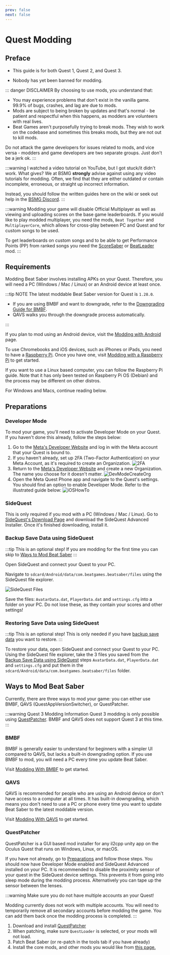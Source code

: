 ```yaml
---
prev: false
next: false
---
```


# Quest Modding

## Preface

- This guide is for both Quest 1, Quest 2, and Quest 3.

- Nobody has yet been banned for modding.

::: danger DISCLAIMER
By choosing to use mods, you understand that:

- You may experience problems that don't exist in the vanilla game. 99.9% of bugs, crashes, and lag are due to mods.
- Mods are subject to being broken by updates and that's normal - be patient and respectful when this happens,
  as modders are volunteers with real lives.
- Beat Games aren't purposefully trying to break mods. They wish to work on the codebase and sometimes this breaks mods,
  but they are not out to kill mods.

Do not attack the game developers for issues related to mods, and vice versa -
modders and game developers are two separate groups. Just don't be a jerk ok.
:::

:::warning I watched a video tutorial on YouTube, but I got stuck/it didn't work. What gives?
We at BSMG **strongly** advise against using any video tutorials for modding. Often, we find that they are either
outdated or contain incomplete, erroneous, or straight up incorrect information.

Instead, you should follow the written guides here on the wiki or seek out help in the [BSMG Discord](https://discord.gg/beatsabermods).
:::

:::warning
Modding your game will disable Official Multiplayer as well as viewing and uploading scores on the
base game leaderboards.
If you would like to play modded multiplayer, you need the mods, `Beat Together` and `MultiplayerCore`, which allows
for cross-play between PC and Quest and for custom songs to be used.

To get leaderboards on custom songs and to be able to get Performance Points (PP) from ranked songs you need the
[ScoreSaber](https://scoresaber.com/quest) or [BeatLeader](https://beatleader.xyz) mod.
:::

## Requirements

Modding Beat Saber involves installing APKs on your Quest. Therefore, you will need a PC (Windows / Mac / Linux)
or an Android device at least once.

:::tip NOTE
The latest moddable Beat Saber version for Quest is `1.28.0`.

- If you are using BMBF and want to downgrade, refer to the [Downgrading Guide for BMBF](./quest-modding-bmbf.md#downgrading-beat-saber).
- QAVS walks you through the downgrade process automatically.

:::

If you plan to mod using an Android device, visit the [Modding with Android](./support/modding-with-android.md) page.

To use Chromebooks and iOS devices, such as iPhones or iPads, you need to have a
[Raspberry Pi](https://www.raspberrypi.com/). Once you have one, visit [Modding with a Raspberry Pi](./raspi-modding.md)
to get started.

If you want to use a Linux based computer, you can follow the Raspberry Pi guide. Note that it has only been tested
on Raspberry Pi OS (Debian) and the process may be different on other distros.

For Windows and Macs, continue reading below.

## Preparations

### Developer Mode

To mod your game, you'll need to activate Developer Mode on your Quest. If you haven't done this already,
follow the steps below:

1. Go to the [Meta's Developer Website](https://developer.oculus.com/manage/organizations/create/) and log in with the
   Meta account that your Quest is bound to.
2. If you haven't already, set up 2FA (Two-Factor Authentication) on your Meta Account, as it's required to create an Organization.
   ![2FA](/.assets/images/beginners-guide/2fa.png)
3. Return to the [Meta's Developer Website](https://developer.oculus.com/manage/organizations/create/) and create a new
   Organization. The name you choose for it doesn't matter.
   ![DevModeCreateOrg](/.assets/images/beginners-guide/DevModeCreateOrg.png)
4. Open the Meta Quest Phone app and navigate to the Quest's settings. You should find an option to enable
   Developer Mode. Refer to the illustrated guide below:
   ![iOSHowTo](/.assets/images/beginners-guide/EnableDevModeIOS.png)

### SideQuest

This is only required if you mod with a PC (Windows / Mac / Linux). Go to [SideQuest's Download Page](https://sidequestvr.com/setup-howto)
and download the SideQuest Advanced Installer. Once it's finished downloading, install it.

### Backup Save Data using SideQuest

:::tip This is an optional step!
If you are modding for the first time you can skip to [Ways to Mod Beat Saber](#ways-to-mod-beat-saber)
:::

Open SideQuest and connect your Quest to your PC.

Navigate to `sdcard/Android/data/com.beatgames.beatsaber/files` using the SideQuest file explorer.

![SideQuest Files](/.assets/images/beginners-guide/sqfiles.png)

Save the files: `AvatarData.dat`, `PlayerData.dat` and `settings.cfg` into a folder on your PC. Do not lose these, as they
contain your scores and other settings!

### Restoring Save Data using SideQuest

:::tip This is an optional step!
This is only needed if you have [backup save data](#backup-save-data-using-sidequest) you want to restore.
:::

To restore your data, open SideQuest and connect your Quest to your PC.  
Using the SideQuest file explorer, take the 3 files you saved from the [Backup Save Data using SideQuest](#backup-save-data-using-sidequest)
steps `AvatarData.dat`, `PlayerData.dat` and `settings.cfg` and put them in the
`sdcard/Android/data/com.beatgames.beatsaber/files` folder.

## Ways to Mod Beat Saber

Currently, there are three ways to mod your game: you can either use BMBF, QAVS (QuestAppVersionSwitcher), or QuestPatcher.

:::warning Quest 3 Modding Information
Quest 3 modding is only possible using [QuestPatcher](#questpatcher). BMBF and QAVS does not support Quest 3 at this time.
:::

### BMBF

BMBF is generally easier to understand for beginners with a simpler UI compared to QAVS, but lacks a built-in downgrading
option. If you use BMBF to mod, you will need a PC every time you update Beat Saber.

Visit [Modding With BMBF](./quest-modding-bmbf.md) to get started.

### QAVS

QAVS is recommended for people who are using an Android device or don't have access to a computer at all times. It has
built-in downgrading, which means you don't need to use a PC or phone every time you want to update Beat Saber to the
latest moddable version.

Visit [Modding With QAVS](./quest-modding-qavs.md) to get started.

### QuestPatcher

QuestPatcher is a GUI based mod installer for any il2cpp unity app on the Oculus Quest that runs on Windows, Linux, or macOS.

If you have not already, go to [Preparations](./quest-modding.md#preparations) and follow those steps.
You should now have Developer Mode enabled and SideQuest Advanced installed on your PC.
It is recommended to disable the proximity sensor of your quest in the SideQuest device settings.
This prevents it from going into sleep mode during the modding process. Alternatively you can tape
up the sensor between the lenses.

:::warning
Make sure you do not have multiple accounts an your Quest!

Modding currently does not work with multiple accounts.
You will need to temporarily remove all secondary accounts before modding the game.
You can add them back once the modding process is completed.
:::

1. Download and install [QuestPatcher](https://github.com/Lauriethefish/QuestPatcher/releases/latest)
2. When patching, make sure `QuestLoader` is selected, or your mods will not load.
3. Patch Beat Saber (or re-patch in the tools tab if you have already)
4. Install the core mods, and other mods you would like from [this page.](https://computerelite.github.io/tools/Beat_Saber/questmods.html)
